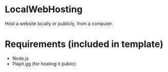 # LocalWebHosting
Host a website locally or publicly, from a computer.

# Requirements (included in template)
- Node.js
- Playit.gg (for hosting it public)
